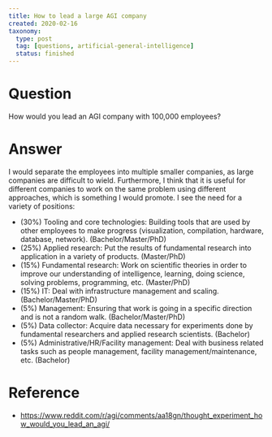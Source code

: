 ```yaml
---
title: How to lead a large AGI company
created: 2020-02-16
taxonomy:
  type: post
  tag: [questions, artificial-general-intelligence]
  status: finished
---
```


# Question
How would you lead an AGI company with 100,000 employees?

# Answer
I would separate the employees into multiple smaller companies, as large companies are difficult to wield. Furthermore, I think that it is useful for different companies to work on the same problem using different approaches, which is something I would promote. I see the need for a variety of positions:
* (30%) Tooling and core technologies: Building tools that are used by other employees to make progress (visualization, compilation, hardware, database, network). (Bachelor/Master/PhD)
* (25%) Applied research: Put the results of fundamental research into application in a variety of products. (Master/PhD)
* (15%) Fundamental research: Work on scientific theories in order to improve our understanding of intelligence, learning, doing science, solving problems, programming, etc. (Master/PhD)
* (15%) IT: Deal with infrastructure management and scaling. (Bachelor/Master/PhD)
* (5%) Management: Ensuring that work is going in a specific direction and is not a random walk. (Bachelor/Master/PhD)
* (5%) Data collector: Acquire data necessary for experiments done by fundamental researchers and applied research scientists. (Bachelor)
* (5%) Administrative/HR/Facility management: Deal with business related tasks such as people management, facility management/maintenance, etc. (Bachelor)

# Reference
* https://www.reddit.com/r/agi/comments/aa18gn/thought_experiment_how_would_you_lead_an_agi/

